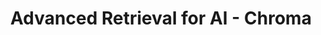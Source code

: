 ---
layout: default
title: Advanced Retrieval for AI - Chroma
nav_order: 11
description: ""
has_children: true
---